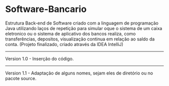 # Software-Bancario

Estrutura Back-end de Software criado com a linguagem de programação Java utilizando laços de repetição para simular oque o sistema de um caixa eletronico ou o sistema de aplicativo dos bancos realiza, como transferências, depositos, visualização continua em relação ao saldo da conta. (Projeto finalizado, criado através da IDEA IntelliJ)
*************************************************************************************************************************************************************************************
Version 1.0 - Inserção do código.
*************************************************************************************************************************************************************************************
Version 1.1 - Adaptação de alguns nomes, sejam eles de diretório ou no pacote source.

